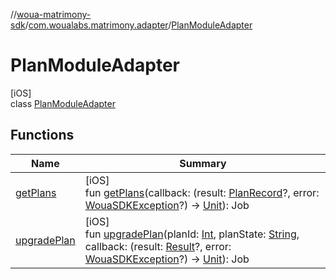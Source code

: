 //[woua-matrimony-sdk](../../../index.md)/[com.woualabs.matrimony.adapter](../index.md)/[PlanModuleAdapter](index.md)

# PlanModuleAdapter

[iOS]\
class [PlanModuleAdapter](index.md)

## Functions

| Name | Summary |
|---|---|
| [getPlans](get-plans.md) | [iOS]<br>fun [getPlans](get-plans.md)(callback: (result: [PlanRecord](../../com.woualabs.matrimony.plan.mapper/-plan-record/index.md)?, error: [WouaSDKException](../../com.woualabs.matrimony.errors.exception/-woua-s-d-k-exception/index.md)?) -> [Unit](https://kotlinlang.org/api/latest/jvm/stdlib/kotlin/-unit/index.html)): Job |
| [upgradePlan](upgrade-plan.md) | [iOS]<br>fun [upgradePlan](upgrade-plan.md)(planId: [Int](https://kotlinlang.org/api/latest/jvm/stdlib/kotlin/-int/index.html), planState: [String](https://kotlinlang.org/api/latest/jvm/stdlib/kotlin/-string/index.html), callback: (result: [Result](../../com.woualabs.matrimony.data.common/-result/index.md)?, error: [WouaSDKException](../../com.woualabs.matrimony.errors.exception/-woua-s-d-k-exception/index.md)?) -> [Unit](https://kotlinlang.org/api/latest/jvm/stdlib/kotlin/-unit/index.html)): Job |
